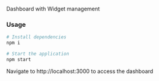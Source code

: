 Dashboard with Widget management

### Usage

```bash
# Install dependencies
npm i
```

```bash
# Start the application
npm start
```

Navigate to http://localhost:3000 to access the dashboard
